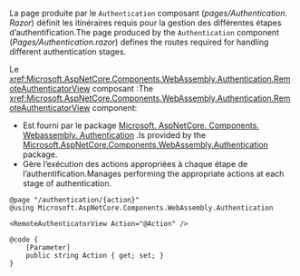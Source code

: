 <span data-ttu-id="7b9ff-101">La page produite par le `Authentication` composant (*pages/Authentication. Razor*) définit les itinéraires requis pour la gestion des différentes étapes d’authentification.</span><span class="sxs-lookup"><span data-stu-id="7b9ff-101">The page produced by the `Authentication` component (*Pages/Authentication.razor*) defines the routes required for handling different authentication stages.</span></span>

<span data-ttu-id="7b9ff-102">Le <xref:Microsoft.AspNetCore.Components.WebAssembly.Authentication.RemoteAuthenticatorView> composant :</span><span class="sxs-lookup"><span data-stu-id="7b9ff-102">The <xref:Microsoft.AspNetCore.Components.WebAssembly.Authentication.RemoteAuthenticatorView> component:</span></span>

* <span data-ttu-id="7b9ff-103">Est fourni par le package [Microsoft. AspNetCore. Components. Webassembly. Authentication](https://www.nuget.org/packages/Microsoft.AspNetCore.Components.WebAssembly.Authentication/) .</span><span class="sxs-lookup"><span data-stu-id="7b9ff-103">Is provided by the [Microsoft.AspNetCore.Components.WebAssembly.Authentication](https://www.nuget.org/packages/Microsoft.AspNetCore.Components.WebAssembly.Authentication/) package.</span></span>
* <span data-ttu-id="7b9ff-104">Gère l’exécution des actions appropriées à chaque étape de l’authentification.</span><span class="sxs-lookup"><span data-stu-id="7b9ff-104">Manages performing the appropriate actions at each stage of authentication.</span></span>

```razor
@page "/authentication/{action}"
@using Microsoft.AspNetCore.Components.WebAssembly.Authentication

<RemoteAuthenticatorView Action="@Action" />

@code {
    [Parameter]
    public string Action { get; set; }
}
```
